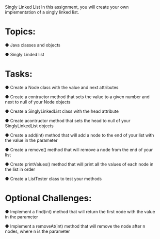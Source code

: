 Singly Linked List
In this assignment, you will create your own implementation of a singly linked list.

# Topics:

● Java classes and objects

● Singly Linded list

# Tasks:

● Create a Node class with the value and next attributes

● Create a contructor method that sets the value to a given number and next to null of your Node objects

● Create a SinglyLinkedList class with the head attribute

● Create acontructor method that sets the head to null of your SinglyLinkedList objects

● Create a add(int) method that will add a node to the end of your list with the value in the parameter

● Create a remove() method that will remove a node from the end of your list

● Create printValues() method that will print all the values of each node in the list in order

● Create a ListTester class to test your methods

# Optional Challenges:

● Implement a find(int) method that will return the first node with the value in the parameter

● Implement a removeAt(int) method that will remove the node after n nodes, where n is the parameter
